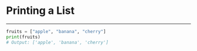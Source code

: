 # Printing a List

---

```python
fruits = ["apple", "banana", "cherry"]
print(fruits)
# Output: ['apple', 'banana', 'cherry']
```